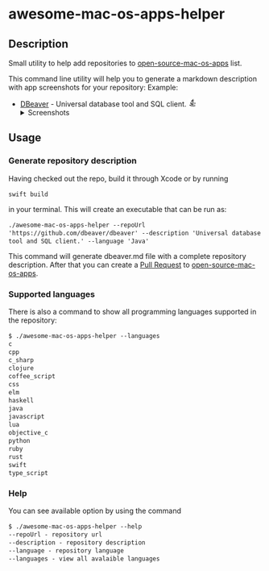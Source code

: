 # awesome-mac-os-apps-helper

## Description

Small utility to help add repositories to [open-source-mac-os-apps](https://github.com/serhii-londar/open-source-mac-os-apps) list.

This command line utility will help you to generate a markdown description with app screenshots for your repository: Example:

- [DBeaver](https://github.com/dbeaver/dbeaver) - Universal database tool and SQL client. ![java_icon] <details> <summary> Screenshots </summary> <p float="left">  <bt><img src='https://dbeaver.io/product/dbeaver-ss-mock.png' width="400"/>  <bt><img src='https://dbeaver.io/product/dbeaver-ss-mock.png' width="400"/>  <bt><img src='https://dbeaver.io/product/dbeaver-ss-erd.png' width="400"/>  <bt><img src='https://dbeaver.io/product/dbeaver-ss-erd.png' width="400"/>  <bt><img src='https://dbeaver.io/product/dbeaver-ss-classic.png' width="400"/>  <bt><img src='https://dbeaver.io/product/dbeaver-ss-classic.png' width="400"/>  <bt><img src='https://dbeaver.io/product/dbeaver-ss-dark.png' width="400"/>  <bt><img src='https://dbeaver.io/product/dbeaver-ss-dark.png' width="400"/>  </p></details> 

## Usage

### Generate repository description

Having checked out the repo, build it through Xcode or by running
```
swift build
``` 
in your terminal. This will create an executable that can be run as:

```
./awesome-mac-os-apps-helper --repoUrl 'https://github.com/dbeaver/dbeaver' --description 'Universal database tool and SQL client.' --language 'Java'
```

This command will generate dbeaver.md file with a complete repository description. After that you can create a [Pull Request](https://github.com/serhii-londar/open-source-mac-os-apps/compare) to [open-source-mac-os-apps](https://github.com/serhii-londar/open-source-mac-os-apps).

### Supported languages

There is also a command to show all programming languages supported in the repository:

```
$ ./awesome-mac-os-apps-helper --languages
c
cpp
c_sharp
clojure
coffee_script
css
elm
haskell
java
javascript
lua
objective_c
python
ruby
rust
swift
type_script
```

### Help

You can see available option by using the command
```
$ ./awesome-mac-os-apps-helper --help
--repoUrl - repository url
--description - repository description
--language - repository language
--languages - view all avalaible languages
```

[java_icon]: ./icons/java-16.png 'Java language.'
